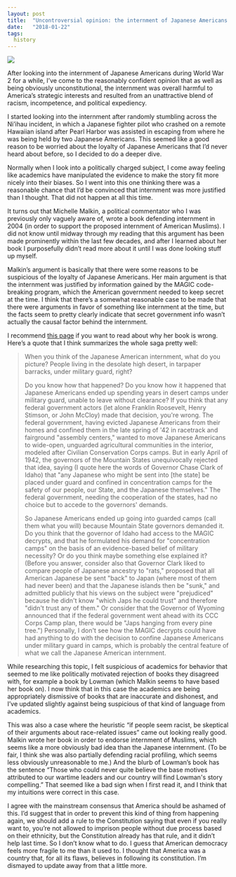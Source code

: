 ```yaml
---
layout: post
title:  "Uncontroversial opinion: the internment of Japanese Americans was bad"
date:   "2018-01-22"
tags:
  history
---
```

<img src="https://userscontent2.emaze.com/images/104b473d-3e0a-4290-ae7d-9cb83099db3d/78d7e83010699d7b45ec42c8598628de.jpg" />

After looking into the internment of Japanese Americans during World War 2 for a while, I’ve come to the reasonably confident opinion that as well as being obviously unconstitutional, the internment was overall harmful to America’s strategic interests and resulted from an unattractive blend of racism, incompetence, and political expediency.

I started looking into the internment after randomly stumbling across the Ni’ihau incident, in which a Japanese fighter pilot who crashed on a remote Hawaiian island after Pearl Harbor was assisted in escaping from where he was being held by two Japanese Americans. This seemed like a good reason to be worried about the loyalty of Japanese Americans that I’d never heard about before, so I decided to do a deeper dive.

Normally when I look into a politically charged subject, I come away feeling like academics have manipulated the evidence to make the story fit more nicely into their biases. So I went into this one thinking there was a reasonable chance that I’d be convinced that internment was more justified than I thought. That did not happen at all this time.

It turns out that Michelle Malkin, a political commentator who I was previously only vaguely aware of, wrote a book defending internment in 2004 (in order to support the proposed internment of American Muslims). I did not know until midway through my reading that this argument has been made prominently within the last few decades, and after I learned about her book I purposefully didn’t read more about it until I was done looking stuff up myself.

Malkin’s argument is basically that there were some reasons to be suspicious of the loyalty of Japanese Americans. Her main argument is that the internment was justified by information gained by the MAGIC code-breaking program, which the American government needed to keep secret at the time. I think that there’s a somewhat reasonable case to be made that there were arguments in favor of something like internment at the time, but the facts seem to pretty clearly indicate that secret government info wasn’t actually the causal factor behind the internment.

I recommend [this page](http://ericmuller.org/Muller_and_Robinson_on_Malkin.html) if you want to read about why her book is wrong. Here’s a quote that I think summarizes the whole saga pretty well:

> When you think of the Japanese American internment, what do you picture? People living in the desolate high desert, in tarpaper barracks, under military guard, right?
>
> Do you know how that happened? Do you know how it happened that Japanese Americans ended up spending years in desert camps under military guard, unable to leave without clearance? If you think that any federal government actors (let alone Franklin Roosevelt, Henry Stimson, or John McCloy) made that decision, you're wrong. The federal government, having evicted Japanese Americans from their homes and confined them in the late spring of '42 in racetrack and fairground "assembly centers," wanted to move Japanese Americans to wide-open, unguarded agricultural communities in the interior, modeled after Civilian Conservation Corps camps. But in early April of 1942, the governors of the Mountain States unequivocally rejected that idea, saying (I quote here the words of Governor Chase Clark of Idaho) that "any Japanese who might be sent into [the state] be placed under guard and confined in concentration camps for the safety of our people, our State, and the Japanese themselves." The federal government, needing the cooperation of the states, had no choice but to accede to the governors' demands.
>
> So Japanese Americans ended up going into guarded camps (call them what you will) because Mountain State governors demanded it. Do you think that the governor of Idaho had access to the MAGIC decrypts, and that he formulated his demand for "concentration camps" on the basis of an evidence-based belief of military necessity? Or do you think maybe something else explained it? (Before you answer, consider also that Governor Clark liked to compare people of Japanese ancestry to "rats," proposed that all American Japanese be sent "back" to Japan (where most of them had never been) and that the Japanese islands then be "sunk," and admitted publicly that his views on the subject were "prejudiced" because he didn't know "which Japs he could trust" and therefore "didn't trust any of them." Or consider that the Governor of Wyoming announced that if the federal government went ahead with its CCC Corps Camp plan, there would be "Japs hanging from every pine tree.") Personally, I don't see how the MAGIC decrypts could have had anything to do with the decision to confine Japanese Americans under military guard in camps, which is probably the central feature of what we call the Japanese American internment.

While researching this topic, I felt suspicious of academics for behavior that seemed to me like politically motivated rejection of books they disagreed with, for example a book by Lowman (which Malkin seems to have based her book on). I now think that in this case the academics are being appropriately dismissive of books that are inaccurate and dishonest, and I’ve updated slightly against being suspicious of that kind of language from academics.

This was also a case where the heuristic “if people seem racist, be skeptical of their arguments about race-related issues” came out looking really good. Malkin wrote her book in order to endorse internment of Muslims, which seems like a more obviously bad idea than the Japanese internment. (To be fair, I think she was also partially defending racial profiling, which seems less obviously unreasonable to me.) And the blurb of Lowman’s book has the sentence “Those who could never quite believe the base motives attributed to our wartime leaders and our country will find Lowman's story compelling.” That seemed like a bad sign when I first read it, and I think that my intuitions were correct in this case.

I agree with the mainstream consensus that America should be ashamed of this. I’d suggest that in order to prevent this kind of thing from happening again, we should add a rule to the Constitution saying that even if you really want to, you’re not allowed to imprison people without due process based on their ethnicity, but the Constitution already has that rule, and it didn’t help last time. So I don’t know what to do. I guess that American democracy feels more fragile to me than it used to. I thought that America was a country that, for all its flaws, believes in following its constitution. I’m dismayed to update away from that a little more.
